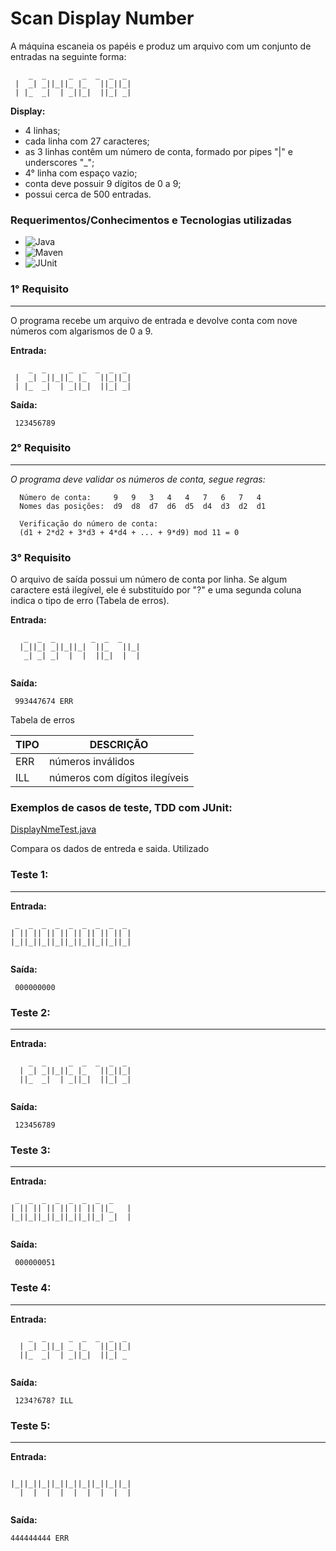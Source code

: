# Scan Display Number

A máquina escaneia os papéis e produz um arquivo com um conjunto de entradas na seguinte forma:

```
    _  _     _  _  _  _  _
 |  _| _||_||_ |_   ||_||_|
 | |_  _|  | _||_|  ||_| _|

```

**Display:**
* 4 linhas;
* cada linha com 27 caracteres;
* as 3 linhas contêm um número de conta, formado por pipes "|" e underscores "_";
* 4° linha com espaço vazio;
* conta deve possuir 9 dígitos de 0 a 9;
* possui cerca de 500 entradas.


### Requerimentos/Conhecimentos e Tecnologias utilizadas

* ![Java](https://img.shields.io/badge/Java-11-blue)
* ![Maven](https://img.shields.io/badge/Maven-4.0.0-blue)
* ![JUnit](https://img.shields.io/badge/JUnit-4.13.2-red)

### 1° Requisito
- --
O programa recebe um arquivo de entrada e devolve conta com nove números com algarismos de 0 a 9.

**Entrada:**
```
    _  _     _  _  _  _  _
 |  _| _||_||_ |_   ||_||_|
 | |_  _|  | _||_|  ||_| _|

```
**Saída:**
```
 123456789
```

### 2° Requisito
- --
_O programa deve validar os números de conta, segue regras:_

``` 
  Número de conta:     9   9   3   4   4   7   6   7   4  
  Nomes das posições:  d9  d8  d7  d6  d5  d4  d3  d2  d1
  
  Verificação do número de conta:
  (d1 + 2*d2 + 3*d3 + 4*d4 + ... + 9*d9) mod 11 = 0
```  

### 3° Requisito
O arquivo de saída possui um número de conta por linha.
Se algum caractere está ilegível, ele é substituído por "?" e uma segunda coluna
indica o tipo de erro (Tabela de erros).

**Entrada:**
```
   _  _  _        _  _  _    
  |_||_| _||_||_|  ||_   ||_|
   _| _| _|  |  |  ||_|  |  |
                             
```
**Saída:**
```
 993447674 ERR
```


Tabela de erros

 | TIPO | DESCRIÇÃO|
 |------|-------------------|
 | ERR | números inválidos |
 | ILL  |números com dígitos ilegíveis|
### Exemplos de casos de teste, TDD com JUnit: 

[DisplayNmeTest.java](src/test/java/DisplayNameTest.java)


Compara os dados de entreda e saida. Utilizado 

### Teste 1:
- --
**Entrada:**
```
 _  _  _  _  _  _  _  _  _ 
| || || || || || || || || |
|_||_||_||_||_||_||_||_||_|
                             
```
**Saída:**

```
 000000000
```


### Teste 2:
- --
**Entrada:**
```
    _  _     _  _  _  _  _
  | _| _||_||_ |_   ||_||_|
  ||_  _|  | _||_|  ||_| _|
                             
```
**Saída:**
```
 123456789
```

### Teste 3:
- --
**Entrada:**
```
 _  _  _  _  _  _  _  _    
| || || || || || || ||_   |
|_||_||_||_||_||_||_| _|  |
                             
```
**Saída:**
```
 000000051
```

### Teste 4:
- --
**Entrada:**
```
    _  _     _  _  _  _  _ 
  | _| _||_| _ |_   ||_||_|
  ||_  _|  | _||_|  ||_| _ 
                             
```
**Saída:**
```
 1234?678? ILL
```

### Teste 5:
- --
**Entrada:**
```
                    
|_||_||_||_||_||_||_||_||_|
  |  |  |  |  |  |  |  |  |
                          
```
**Saída:**
```
444444444 ERR
```


